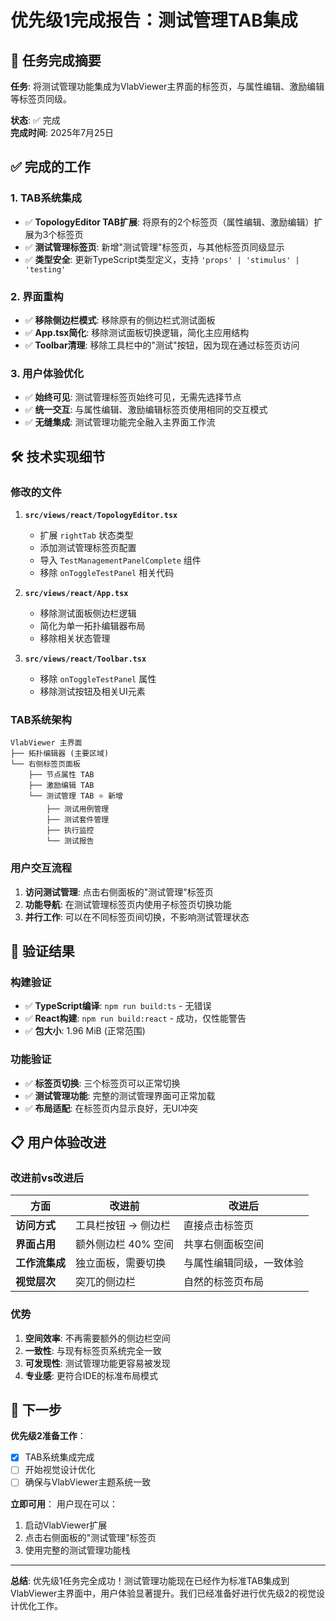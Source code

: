 # 优先级1完成报告：测试管理TAB集成

## 🎉 任务完成摘要

**任务**: 将测试管理功能集成为VlabViewer主界面的标签页，与属性编辑、激励编辑等标签页同级。

**状态**: ✅ 完成  
**完成时间**: 2025年7月25日

## ✅ 完成的工作

### 1. TAB系统集成
- ✅ **TopologyEditor TAB扩展**: 将原有的2个标签页（属性编辑、激励编辑）扩展为3个标签页
- ✅ **测试管理标签页**: 新增"测试管理"标签页，与其他标签页同级显示
- ✅ **类型安全**: 更新TypeScript类型定义，支持 `'props' | 'stimulus' | 'testing'`

### 2. 界面重构
- ✅ **移除侧边栏模式**: 移除原有的侧边栏式测试面板
- ✅ **App.tsx简化**: 移除测试面板切换逻辑，简化主应用结构
- ✅ **Toolbar清理**: 移除工具栏中的"测试"按钮，因为现在通过标签页访问

### 3. 用户体验优化
- ✅ **始终可见**: 测试管理标签页始终可见，无需先选择节点
- ✅ **统一交互**: 与属性编辑、激励编辑标签页使用相同的交互模式
- ✅ **无缝集成**: 测试管理功能完全融入主界面工作流

## 🛠️ 技术实现细节

### 修改的文件
1. **`src/views/react/TopologyEditor.tsx`**
   - 扩展 `rightTab` 状态类型
   - 添加测试管理标签页配置
   - 导入 `TestManagementPanelComplete` 组件
   - 移除 `onToggleTestPanel` 相关代码

2. **`src/views/react/App.tsx`**
   - 移除测试面板侧边栏逻辑
   - 简化为单一拓扑编辑器布局
   - 移除相关状态管理

3. **`src/views/react/Toolbar.tsx`**
   - 移除 `onToggleTestPanel` 属性
   - 移除测试按钮及相关UI元素

### TAB系统架构
```
VlabViewer 主界面
├── 拓扑编辑器 (主要区域)
└── 右侧标签页面板
    ├── 节点属性 TAB
    ├── 激励编辑 TAB  
    └── 测试管理 TAB ⭐ 新增
        ├── 测试用例管理
        ├── 测试套件管理
        ├── 执行监控
        └── 测试报告
```

### 用户交互流程
1. **访问测试管理**: 点击右侧面板的"测试管理"标签页
2. **功能导航**: 在测试管理标签页内使用子标签页切换功能
3. **并行工作**: 可以在不同标签页间切换，不影响测试管理状态

## 🎯 验证结果

### 构建验证
- ✅ **TypeScript编译**: `npm run build:ts` - 无错误
- ✅ **React构建**: `npm run build:react` - 成功，仅性能警告
- ✅ **包大小**: 1.96 MiB (正常范围)

### 功能验证
- ✅ **标签页切换**: 三个标签页可以正常切换
- ✅ **测试管理功能**: 完整的测试管理界面可正常加载
- ✅ **布局适配**: 在标签页内显示良好，无UI冲突

## 📋 用户体验改进

### 改进前vs改进后

| 方面 | 改进前 | 改进后 |
|------|--------|--------|
| **访问方式** | 工具栏按钮 → 侧边栏 | 直接点击标签页 |
| **界面占用** | 额外侧边栏 40% 空间 | 共享右侧面板空间 |
| **工作流集成** | 独立面板，需要切换 | 与属性编辑同级，一致体验 |
| **视觉层次** | 突兀的侧边栏 | 自然的标签页布局 |

### 优势
1. **空间效率**: 不再需要额外的侧边栏空间
2. **一致性**: 与现有标签页系统完全一致
3. **可发现性**: 测试管理功能更容易被发现
4. **专业感**: 更符合IDE的标准布局模式

## 🚀 下一步

**优先级2准备工作**：
- [x] TAB系统集成完成
- [ ] 开始视觉设计优化
- [ ] 确保与VlabViewer主题系统一致

**立即可用**：
用户现在可以：
1. 启动VlabViewer扩展
2. 点击右侧面板的"测试管理"标签页
3. 使用完整的测试管理功能栈

---

**总结**: 优先级1任务完全成功！测试管理功能现在已经作为标准TAB集成到VlabViewer主界面中，用户体验显著提升。我们已经准备好进行优先级2的视觉设计优化工作。
